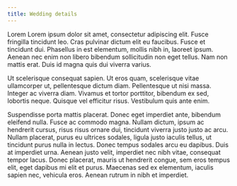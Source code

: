 ```yaml
---
title: Wedding details
---
```

Lorem Lorem ipsum dolor sit amet, consectetur adipiscing elit. Fusce fringilla tincidunt leo. Cras pulvinar dictum elit eu faucibus. Fusce et tincidunt dui. Phasellus in est elementum, mollis nibh in, laoreet ipsum. Aenean nec enim non libero bibendum sollicitudin non eget tellus. Nam non mattis erat. Duis id magna quis dui viverra varius.

Ut scelerisque consequat sapien. Ut eros quam, scelerisque vitae ullamcorper ut, pellentesque dictum diam. Pellentesque ut nisi massa. Integer ac viverra diam. Vivamus et tortor porttitor, bibendum ex sed, lobortis neque. Quisque vel efficitur risus. Vestibulum quis ante enim.

Suspendisse porta mattis placerat. Donec eget imperdiet ante, bibendum eleifend nulla. Fusce ac commodo magna. Nullam dictum, ipsum ac hendrerit cursus, risus risus ornare dui, tincidunt viverra justo justo ac arcu. Nullam placerat, purus eu ultrices sodales, ligula justo iaculis tellus, ut tincidunt purus nulla in lectus. Donec tempus sodales arcu eu dapibus. Duis at imperdiet urna. Aenean justo velit, imperdiet nec nibh vitae, consequat tempor lacus. Donec placerat, mauris ut hendrerit congue, sem eros tempus elit, eget dapibus mi elit et purus. Maecenas sed ex elementum, iaculis sapien nec, vehicula eros. Aenean rutrum in nibh et imperdiet.